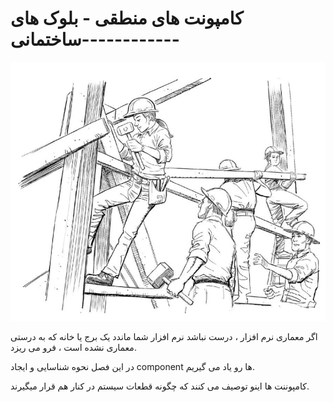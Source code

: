 # کامپونت های منطقی - بلوک های ساختمانی------------

![](./Images/Pasted%20image%2020240403124710.png)

اگر معماری نرم افزار ، درست نباشد نرم افزار شما ماندد یک برج یا خانه که به درستی معماری نشده است ، فرو می ریزد. 

در این فصل نحوه شناسایی و ایجاد component ها رو یاد می گیریم.

کامپوننت ها اینو توصیف می کنند که چگونه قطعات سیستم در کنار هم قرار میگیرند.